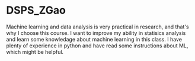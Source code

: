 # DSPS_ZGao

Machine learning and data analysis is very practical in research, and that's why I choose this course.
I want to improve my ability in statisics analysis and learn some knowledage about machine learning in this class.
I have plenty of experience in python and have read some instructions about ML, which might be helpful.
